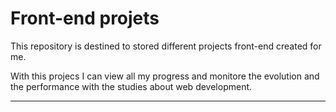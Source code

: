 # Front-end projets 

This repository is destined to stored different projects front-end created for me. 

With this projecs I can view all my progress and monitore the evolution and the performance with the studies about web development. 

---
